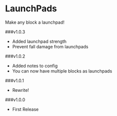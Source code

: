 # LaunchPads
Make any block a launchpad!

###v1.0.3
* Added launchpad strength
* Prevent fall damage from launchpads

###v1.0.2
* Added notes to config
* You can now have multiple blocks as launchpads

###v1.0.1
* Rewrite!

###v1.0.0
* First Release